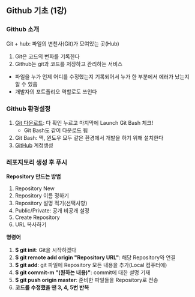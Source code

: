 ## Github 기초 (1강)
### Github 소개
Git + hub: 파일의 변천사(Git)가 모여있는 곳(Hub)
1. Git은 코드의 변화를 기록한다
2. Github는 git과 코드를 저장하고 관리하는 서비스
  * 파일을 누가 언제 어디를 수정했는지 기록되어서 누가 한 부분에서 에러가 났는지 알 수 있음
  * 개발자의 포트폴리오 역할로도 쓰인다
### Github 환경설정
1. [Git 다운로드](https://git-scm.com/downloads): 다 확인 누르고 마지막에 Launch Git Bash 체크!
    * Git Bash도 같이 다운로드 됨
2. Git Bash: 맥, 윈도우 모두 같은 환경에서 개발을 하기 위해 설치한다
3. [GitHub](https://github.com/) 계정생성

### 레포지토리 생성 후 푸시
__Repository 만드는 방법__
1. Repository New
2. Repository 이름 정하기
3. Repository 설명 적기(선택사항)
4. Public/Private: 공개 비공개 설정
5. Create Repository
6. URL 복사하기

__명령어__
1. __$ git init__: Git을 시작하겠다
2. __$ git remote add origin "Repository URL"__: 해당 Repository와 연결
3. __$ git add__: git 파일에 Repository 모든 내용을 추가(Local 컴퓨터에)
4. __$ git commit-m "(원하는 내용)"__: commit에 대한 설명 기재
5. __$ git push origin master__: 준비한 파일들을 Repository로 전송
6. __코드를 수정했을 땐 3, 4, 5번 반복__
